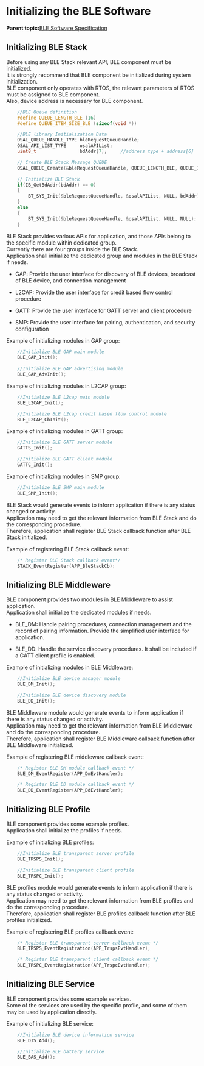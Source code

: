 # Initializing the BLE Software

**Parent topic:**[BLE Software Specification](GUID-DFE1CA7F-A3A4-45E7-8C93-8074C4AC5D05.md)

## Initializing BLE Stack

Before using any BLE Stack relevant API, BLE component must be initialized.<br />It is strongly recommend that BLE component be initialized during system initialization.<br />BLE component only operates with RTOS, the relevant parameters of RTOS must be assigned to BLE component.<br />Also, device address is necessary for BLE component.

```c
    //BLE Queue definition
    #define QUEUE_LENGTH_BLE (16)
    #define QUEUE_ITEM_SIZE_BLE (sizeof(void *))

    //BLE library Initialization Data
    OSAL_QUEUE_HANDLE_TYPE bleRequestQueueHandle;
    OSAL_API_LIST_TYPE     osalAPIList;
    uint8_t                bdAddr[7];     //address type + address[6]

    // Create BLE Stack Message QUEUE
    OSAL_QUEUE_Create(&bleRequestQueueHandle, QUEUE_LENGTH_BLE, QUEUE_ITEM_SIZE_BLE);

    // Initialize BLE Stack
    if(IB_GetBdAddr(bdAddr) == 0)
    {
        BT_SYS_Init(&bleRequestQueueHandle, &osalAPIList, NULL, bdAddr);
    }
    else
    {
        BT_SYS_Init(&bleRequestQueueHandle, &osalAPIList, NULL, NULL);
    }
```

BLE Stack provides various APIs for application, and those APIs belong to the specific module within dedicated group.<br />Currently there are four groups inside the BLE Stack.<br />Application shall initialize the dedicated group and modules in the BLE Stack if needs.

-   GAP: Provide the user interface for discovery of BLE devices, broadcast of BLE device, and connection management

-   L2CAP: Provide the user interface for credit based flow control procedure

-   GATT: Provide the user interface for GATT server and client procedure

-   SMP: Provide the user interface for pairing, authentication, and security configuration


Example of initializing modules in GAP group:

```c
    //Initialize BLE GAP main module
    BLE_GAP_Init();
    
    //Initialize BLE GAP advertising module
    BLE_GAP_AdvInit();

```

Example of initializing modules in L2CAP group:

```c
    //Initialize BLE L2cap main module
    BLE_L2CAP_Init();

    //Initialize BLE L2cap credit based flow control module
    BLE_L2CAP_CbInit();
```

Example of initializing modules in GATT group:

```c
    //Initialize BLE GATT server module
    GATTS_Init();

    //Initialize BLE GATT client module
    GATTC_Init();

```

Example of initializing modules in SMP group:

```c
    //Initialize BLE SMP main module
    BLE_SMP_Init();

```

BLE Stack would generate events to inform application if there is any status changed or activity.<br />Application may need to get the relevant information from BLE Stack and do the corresponding procedure.<br />Therefore, application shall register BLE Stack callback function after BLE Stack initialized.

Example of registering BLE Stack callback event:

```c
    /* Register BLE Stack callback event*/
    STACK_EventRegister(APP_BleStackCb);
```

## Initializing BLE Middleware

BLE component provides two modules in BLE Middleware to assist application.<br />Application shall initialize the dedicated modules if needs.

-   BLE\_DM: Handle pairing procedures, connection management and the record of pairing information. Provide the simplified user interface for application.

-   BLE\_DD: Handle the service discovery procedures. It shall be included if a GATT client profile is enabled.


Example of initializing modules in BLE Middleware:

```c
    //Initialize BLE device manager module
    BLE_DM_Init();

    //Initialize BLE device discovery module
    BLE_DD_Init();
```

BLE Middleware module would generate events to inform application if there is any status changed or activity.<br />Application may need to get the relevant information from BLE Middleware and do the corresponding procedure.<br />Therefore, application shall register BLE Middleware callback function after BLE Middleware initialized.

Example of registering BLE middleware callback event:

```c
    /* Register BLE DM module callback event */
    BLE_DM_EventRegister(APP_DmEvtHandler);

    /* Register BLE DD module callback event */
    BLE_DD_EventRegister(APP_DdEvtHandler);
```

## Initializing BLE Profile

BLE component provides some example profiles.<br />Application shall initialize the profiles if needs.

Example of initializing BLE profiles:

```c
    //Initialize BLE transparent server profile
    BLE_TRSPS_Init();

    //Initialize BLE transparent client profile
    BLE_TRSPC_Init();
```

BLE profiles module would generate events to inform application if there is any status changed or activity.<br />Application may need to get the relevant information from BLE profiles and do the corresponding procedure.<br />Therefore, application shall register BLE profiles callback function after BLE profiles initialized.

Example of registering BLE profiles callback event:

```c
    /* Register BLE transparent server callback event */
    BLE_TRSPS_EventRegistration(APP_TrspsEvtHandler);

    /* Register BLE transparent client callback event */
    BLE_TRSPC_EventRegistration(APP_TrspcEvtHandler);
```

## Initializing BLE Service

BLE component provides some example services.<br />Some of the services are used by the specific profile, and some of them may be used by application directly.

Example of initializing BLE service:

```c
    //Initialize BLE device information service
    BLE_DIS_Add();

    //Initialize BLE battery service
    BLE_BAS_Add();
```

